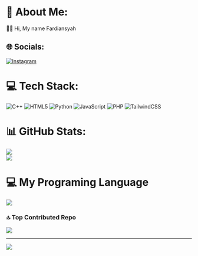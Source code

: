 # 💫 About Me:
🙌🏻 Hi, My name Fardiansyah 


## 🌐 Socials:
[![Instagram](https://img.shields.io/badge/Instagram-%23E4405F.svg?logo=Instagram&logoColor=white)](https://instagram.com/_f4rdyyh) 

# 💻 Tech Stack:
![C++](https://img.shields.io/badge/c++-%2300599C.svg?style=for-the-badge&logo=c%2B%2B&logoColor=white) ![HTML5](https://img.shields.io/badge/html5-%23E34F26.svg?style=for-the-badge&logo=html5&logoColor=white) ![Python](https://img.shields.io/badge/python-3670A0?style=for-the-badge&logo=python&logoColor=ffdd54) ![JavaScript](https://img.shields.io/badge/javascript-%23323330.svg?style=for-the-badge&logo=javascript&logoColor=%23F7DF1E) ![PHP](https://img.shields.io/badge/php-%23777BB4.svg?style=for-the-badge&logo=php&logoColor=white) ![TailwindCSS](https://img.shields.io/badge/tailwindcss-%2338B2AC.svg?style=for-the-badge&logo=tailwind-css&logoColor=white)
# 📊 GitHub Stats:
![](https://github-readme-stats.vercel.app/api?username=fardiansyah-project&theme=blue-green&hide_border=false&include_all_commits=false&count_private=false)<br/>
![](https://github-readme-streak-stats.herokuapp.com/?user=fardiansyah-project&theme=blue-green&hide_border=false)<br/>

# 💻 My Programing Language 
![](https://github-readme-stats.vercel.app/api/top-langs/?username=fardiansyah-project&theme=blue-green&hide_border=false&include_all_commits=false&count_private=false&layout=compact)

### 🔝 Top Contributed Repo
![](https://github-contributor-stats.vercel.app/api?username=fardiansyah-project&limit=5&theme=dark&combine_all_yearly_contributions=true)

---
[![](https://visitcount.itsvg.in/api?id=fardiansyah-project&icon=0&color=0)](https://visitcount.itsvg.in)

<!-- Proudly created with GPRM ( https://gprm.itsvg.in ) -->
[webdev]: https://fardiansyah-project.github.io/My-portofolio-by-Tailwind

